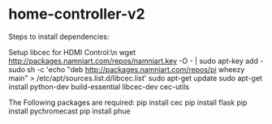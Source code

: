 # home-controller-v2

Steps to install dependencies:

Setup libcec for HDMI Control:\n
wget http://packages.namniart.com/repos/namniart.key -O - | sudo apt-key add -
sudo sh -c 'echo "deb http://packages.namniart.com/repos/pi wheezy main" > /etc/apt/sources.list.d/libcec.list'
sudo apt-get update
sudo apt-get install python-dev build-essential libcec-dev cec-utils

The Following packages are required:
pip install cec
pip install flask
pip install pychromecast
pip install phue

